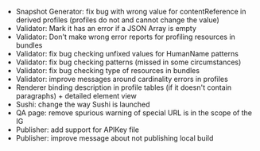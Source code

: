 * Snapshot Generator: fix bug with wrong value for contentReference in derived profiles (profiles do not and cannot change the value)
* Validator: Mark it has an error if a JSON Array is empty 
* Validator: Don't make wrong error reports for profiling resources in bundles
* Validator: fix bug checking unfixed values for HumanName patterns
* Validator: fix bug checking patterns (missed in some circumstances)
* Validator: fix bug checking type of resources in bundles
* Validator: improve messages around cardinality errors in profiles
* Renderer binding description in profile tables (if it doesn't contain paragraphs) + detailed element view 
* Sushi: change the way Sushi is launched
* QA page: remove spurious warning of special URL is in the scope of the IG
* Publisher: add support for APIKey file
* Publisher: improve message about not publishing local build 
